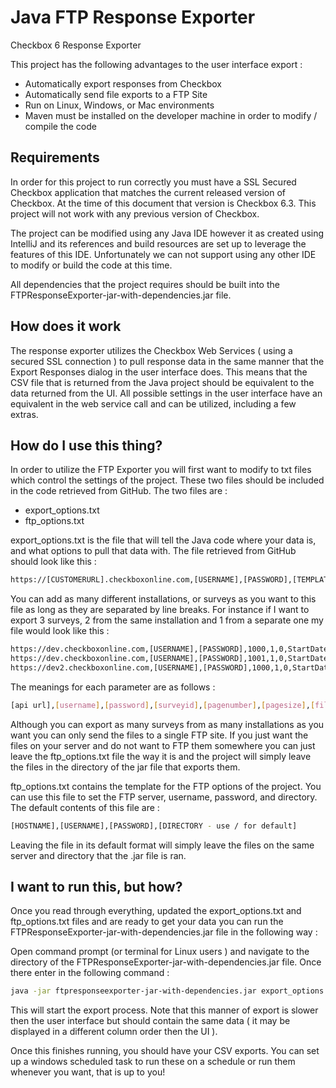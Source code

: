 Java FTP Response Exporter
=========

Checkbox 6 Response Exporter

This project has the following advantages to the user interface export : 

  - Automatically export responses from Checkbox
  - Automatically send file exports to a FTP Site
  - Run on Linux, Windows, or Mac environments
  - Maven must be installed on the developer machine in order to modify / compile the code

Requirements
--------------

In order for this project to run correctly you must have a SSL Secured Checkbox application that matches the current released version of Checkbox. At the time of this document that version is Checkbox 6.3. This project will not work with any previous version of Checkbox.

The project can be modified using any Java IDE however it as created using IntelliJ and its references and build resources are set up to leverage the features of this IDE. Unfortunately we can not support using any other IDE to modify or build the code at this time. 

All dependencies that the project requires should be built into the FTPResponseExporter-jar-with-dependencies.jar file.

How does it work
--------------

The response exporter utilizes the Checkbox Web Services ( using a secured SSL connection ) to pull response data in the same manner that the Export Responses dialog in the user interface does. This means that the CSV file that is returned from the Java project should be equivalent to the data returned from the UI. All possible settings in the user interface have an equivalent in the web service call and can be utilized, including a few extras.

How do I use this thing?
--------------

In order to utilize the FTP Exporter you will first want to modify to txt files which control the settings of the project. These two files should be included in the code retrieved from GitHub. The two files are : 
 - export_options.txt
 - ftp_options.txt

export_options.txt is the file that will tell the Java code where your data is, and what options to pull that data with. The file retrieved from GitHub should look like this :

```sh 
https://[CUSTOMERURL].checkboxonline.com,[USERNAME],[PASSWORD],[TEMPLATEID],1,0,StartDate,Yesterday,,true,1,9/8/2012,9/11/2014,true,true,true,true,true,true,true,true,true,[FILENAME].csv
```

You can add as many different installations, or surveys as you want to this file as long as they are separated by line breaks. For instance if I want to export 3 surveys, 2 from the same installation and 1 from a separate one my file would look like this :

```sh 
https://dev.checkboxonline.com,[USERNAME],[PASSWORD],1000,1,0,StartDate,Yesterday,,true,1,9/8/2012,9/11/2014,true,true,true,true,true,true,true,true,true,survey1.csv
https://dev.checkboxonline.com,[USERNAME],[PASSWORD],1001,1,0,StartDate,Yesterday,,true,1,9/8/2012,9/11/2014,true,true,true,true,true,true,true,true,true,survey2.csv
https://dev2.checkboxonline.com,[USERNAME],[PASSWORD],1000,1,0,StartDate,Yesterday,,true,1,9/8/2012,9/11/2014,true,true,true,true,true,true,true,true,true,survey3.csv
```

The meanings for each parameter are as follows :

```sh 
[api url],[username],[password],[surveyid],[pagenumber],[pagesize],[filterfield],[filtervalue],[sortfield],[sortascending],[period],[completion start date],[completion end date],[detailed response info],[detailed user info],[include open ended],[include aliases],[include hidden items],[include incomplete],[strip html tags from answers],[strip html tags from questions],[merge checkbox answers],[csv file name]
```

Although you can export as many surveys from as many installations as you want you can only send the files to a single FTP site. If you just want the files on your server and do not want to FTP them somewhere you can just leave the ftp_options.txt file the way it is and the project will simply leave the files in the directory of the jar file that exports them.

ftp_options.txt contains the template for the FTP options of the project. You can use this file to set the FTP server, username, password, and directory. The default contents of this file are :

```sh 
[HOSTNAME],[USERNAME],[PASSWORD],[DIRECTORY - use / for default]
```

Leaving the file in its default format will simply leave the files on the same server and directory that the .jar file is ran. 

I want to run this, but how?
---

Once you read through everything, updated the export_options.txt and ftp_options.txt files and are ready to get your data you can run the FTPResponseExporter-jar-with-dependencies.jar file in the following way :

Open command prompt (or terminal for Linux users ) and navigate to the directory of the FTPResponseExporter-jar-with-dependencies.jar file. Once there enter in the following command :

```sh 
java -jar ftpresponseexporter-jar-with-dependencies.jar export_options.txt ftp_options.txt
```

This will start the export process. Note that this manner of export is slower then the user interface but should contain the same data ( it may be displayed in a different column order then the UI ). 

Once this finishes running, you should have your CSV exports. You can set up a windows scheduled task to run these on a schedule or run them whenever you want, that is up to you!

